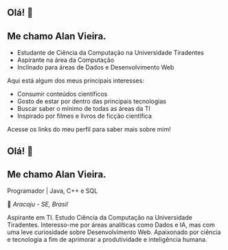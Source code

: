 ## Olá! 👋
## Me chamo Alan Vieira.

- Estudante de Ciência da Computação na Universidade Tiradentes
- Aspirante na área da Computação
- Inclinado para áreas de Dados e Desenvolvimento Web

Aqui está algum dos meus principais interesses:
- Consumir conteúdos científicos
- Gosto de estar por dentro das principais tecnologias
- Buscar saber o mínimo de todas as áreas da TI
- Inspirado por filmes e livros de ficção científica

Acesse os links do meu perfil para saber mais sobre mim!

## Olá! 👋
## Me chamo Alan Vieira.
Programador | Java, C++ e SQL

🚩 _Aracaju - SE, Brasil_

Aspirante em TI. Estudo Ciência da Computação na Universidade Tiradentes. Interesso-me por áreas analíticas como Dados e IA, mas com uma leve curiosidade sobre Desenvolvimento Web. Apaixonado por ciência e tecnologia a fim de aprimorar a produtividade e inteligência humana.
